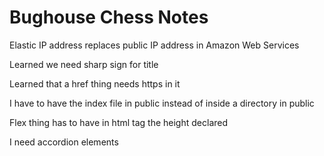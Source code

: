 # Bughouse Chess Notes
Elastic IP address replaces public IP address in Amazon Web Services

Learned we need sharp sign for title

Learned that a href thing needs https in it

I have to have the index file in public instead of inside a directory in public

Flex thing has to have in html tag the height declared

I need accordion elements
